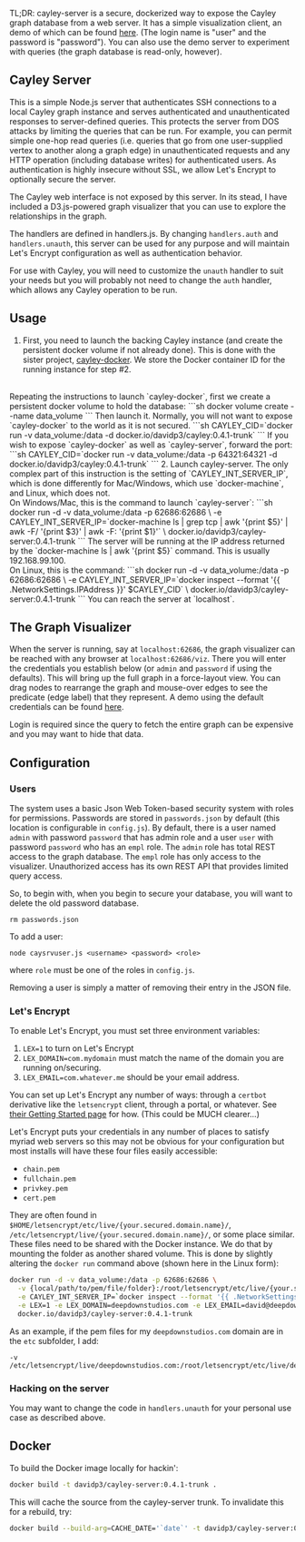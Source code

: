 TL;DR: cayley-server is a secure, dockerized
way to expose the Cayley graph database from a web server.  It has a
simple visualization client, an demo of which can be found
[here](https://deepdownstudios.com:62686/viz).  (The login name is
"user" and the password is "password").  You can also use the demo
server to experiment with queries (the graph database is
read-only, however).

## Cayley Server

This is a simple Node.js server that authenticates SSH connections
to a local Cayley graph instance and serves authenticated and
unauthenticated responses to server-defined
queries.  This protects the server from DOS attacks by limiting the
queries that can be run.  For example, you can permit simple one-hop
read queries (i.e. queries that go from one user-supplied vertex to
another along a graph edge) in unauthenticated requests and any
HTTP operation (including database writes) for authenticated users.
As authentication is highly insecure without SSL, we allow Let's
Encrypt to optionally secure the server.

The Cayley web interface is not exposed by this server.  In its stead,
I have included a D3.js-powered graph visualizer that you can use to
explore the relationships in the graph.

The handlers are defined in handlers.js.  By changing
`handlers.auth` and `handlers.unauth`, this server can be used for
any purpose and will maintain Let's Encrypt configuration as well as
authentication behavior.

For use with Cayley, you will need to customize the `unauth` handler
to suit your needs but you will probably not need to change
the `auth` handler, which allows any Cayley operation to be run.

## Usage

1. First, you need to launch the backing Cayley instance (and create the
persistent docker volume if not already done).  This is done with
the sister project, [cayley-docker](https://github.com/davidp3/cayley-docker).
We store the Docker container ID for the running instance for step #2.
<br>
Repeating the instructions to launch `cayley-docker`, first we create
a persistent docker volume to hold the database:
```sh
docker volume create --name data_volume
```
Then launch it.  Normally, you will not want to expose `cayley-docker` to the
world as it is not secured.
```sh
CAYLEY_CID=`docker run -v data_volume:/data -d docker.io/davidp3/cayley:0.4.1-trunk`
```
If you wish to expose `cayley-docker` as well as `cayley-server`, forward the port:
```sh
CAYLEY_CID=`docker run -v data_volume:/data -p 64321:64321 -d docker.io/davidp3/cayley:0.4.1-trunk`
```
2. Launch cayley-server.  The only complex part of this instruction is the
setting of `CAYLEY_INT_SERVER_IP`, which is done differently for Mac/Windows,
which use `docker-machine`, and Linux, which does not.
<br>
On Windows/Mac, this is the command to launch `cayley-server`:
```sh
docker run -d -v data_volume:/data -p 62686:62686 \
  -e CAYLEY_INT_SERVER_IP=`docker-machine ls | grep tcp | awk '{print $5}' | awk -F/ '{print $3}' | awk -F: '{print $1}'` \
  docker.io/davidp3/cayley-server:0.4.1-trunk
```
The server will be running at the IP address returned by the
`docker-machine ls | awk '{print $5}` command.  This is usually 192.168.99.100.
<br>
On Linux, this is the command:
```sh
docker run -d -v data_volume:/data -p 62686:62686 \
  -e CAYLEY_INT_SERVER_IP=`docker inspect --format '{{ .NetworkSettings.IPAddress }}' $CAYLEY_CID` \
  docker.io/davidp3/cayley-server:0.4.1-trunk
```
You can reach the server at `localhost`.

## The Graph Visualizer

When the server is running, say at `localhost:62686`, the graph visualizer
can be reached with any browser at `localhost:62686/viz`.  There you will
enter the credentials you establish below (or `admin` and `password` if
using the defaults).  This will bring up the full graph in a force-layout
view.  You can drag nodes to rearrange the graph and mouse-over edges
to see the predicate (edge label) that they represent.  A demo
using the default credentials can be found
[here](https://deepdownstudios.com:62686/viz).

Login is required since the query to fetch the entire graph can be expensive
and you may want to hide that data.

## Configuration

### Users

The system uses a basic Json Web Token-based security system with roles for
permissions.  Passwords are stored in `passwords.json` by default
(this location is configurable in `config.js`).  By default, there is a user
named `admin` with password `password` that has admin role and a user
`user` with password `password` who has an `empl` role.  The `admin` role
has total REST access to the graph database.  The `empl` role has only
access to the visualizer.  Unauthorized access has its own REST API
that provides limited query access.

So, to begin with, when you begin to secure your database, you will
want to delete the old password database.

    rm passwords.json

To add a user:

    node caysrvuser.js <username> <password> <role>

where `role` must be one of the roles in `config.js`.

Removing a user is simply a matter of removing their entry in the JSON file.

### Let's Encrypt

To enable Let's Encrypt, you must set three environment variables:

1. `LEX=1` to turn on Let's Encrypt
2. `LEX_DOMAIN=com.mydomain` must match the name of the domain you are running on/securing.
3. `LEX_EMAIL=com.whatever.me` should be your email address.

You can set up Let's Encrypt any number of ways: through a `certbot` derivative
like the `letsencrypt` client, through a portal, or whatever.  See
[their Getting Started page](https://letsencrypt.org/getting-started/) for
how.  (This could be MUCH clearer...)

Let's Encrypt puts your credentials in any number of places to satisfy myriad
web servers so this may not be obvious for your configuration but most installs
will have these four files easily accessible:

* `chain.pem`
* `fullchain.pem`
* `privkey.pem`
* `cert.pem`

They are often found in `$HOME/letsencrypt/etc/live/{your.secured.domain.name}/`,
`/etc/letsencrypt/live/{your.secured.domain.name}/`,
or some place similar.  These files need to be shared with the Docker instance.
We do that by mounting the folder as another shared volume.
This is done by slightly altering the `docker run` command above (shown here
in the Linux form):
```sh
docker run -d -v data_volume:/data -p 62686:62686 \
  -v {local/path/to/pem/file/folder}:/root/letsencrypt/etc/live/{your.secured.domain.name}/ \
  -e CAYLEY_INT_SERVER_IP=`docker inspect --format '{{ .NetworkSettings.IPAddress }}' $CAYLEY_CID` \
  -e LEX=1 -e LEX_DOMAIN=deepdownstudios.com -e LEX_EMAIL=david@deepdownstudios.com \
  docker.io/davidp3/cayley-server:0.4.1-trunk
```
As an example, if the pem files for my `deepdownstudios.com` domain are
in the `etc` subfolder, I add:

    -v /etc/letsencrypt/live/deepdownstudios.com:/root/letsencrypt/etc/live/deepdownstudios.com/

### Hacking on the server

You may want to change the code in `handlers.unauth` for your personal
use case as described above.

## Docker

To build the Docker image locally for hackin':
```sh
docker build -t davidp3/cayley-server:0.4.1-trunk .
```
This will cache the source from the cayley-server trunk.  To invalidate this
for a rebuild, try:
```sh
docker build --build-arg=CACHE_DATE='`date`' -t davidp3/cayley-server:0.4.1-trunk .
```
